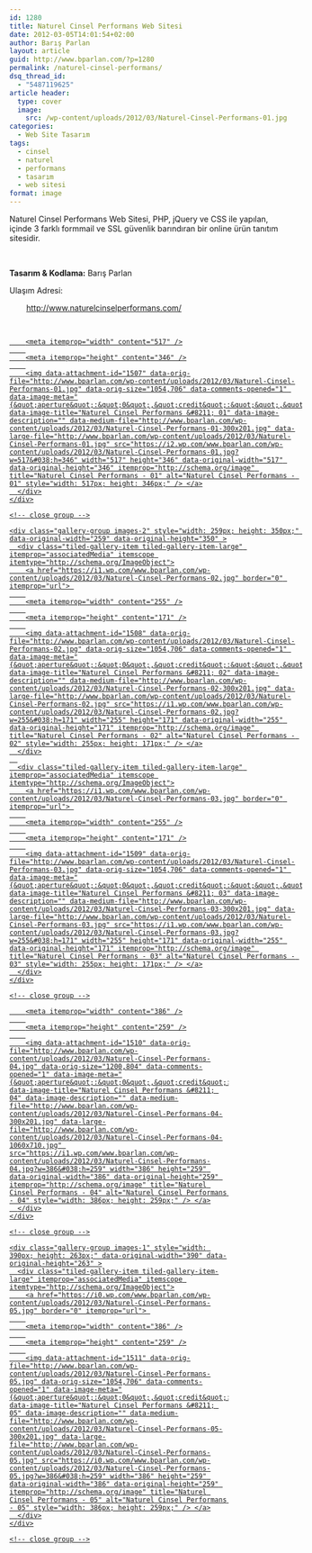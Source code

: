 ```yaml
---
id: 1280
title: Naturel Cinsel Performans Web Sitesi
date: 2012-03-05T14:01:54+02:00
author: Barış Parlan
layout: article
guid: http://www.bparlan.com/?p=1280
permalink: /naturel-cinsel-performans/
dsq_thread_id:
  - "5487119625"
article header:
  type: cover
  image:
    src: /wp-content/uploads/2012/03/Naturel-Cinsel-Performans-01.jpg
categories:
  - Web Site Tasarım
tags:
  - cinsel
  - naturel
  - performans
  - tasarım
  - web sitesi
format: image
---
```


Naturel Cinsel Performans Web Sitesi, PHP, jQuery ve CSS ile yapılan, içinde 3 farklı formmail ve SSL güvenlik barındıran bir online ürün tanıtım sitesidir.

&nbsp;

**Tasarım & Kodlama:** Barış Parlan

Ulaşım Adresi:

<p style="padding-left: 30px;">
  <a href="http://www.naturelcinselperformans.com/">http://www.naturelcinselperformans.com/</a>
</p>

&nbsp;

<div class="tiled-gallery type-rectangular tiled-gallery-unresized" data-original-width="780" data-carousel-extra='null' itemscope itemtype="http://schema.org/ImageGallery" >
  <div class="gallery-row" style="width: 780px; height: 350px;" data-original-width="780" data-original-height="350" >
    <div class="gallery-group images-1" style="width: 521px; height: 350px;" data-original-width="521" data-original-height="350" >
      <div class="tiled-gallery-item tiled-gallery-item-large" itemprop="associatedMedia" itemscope itemtype="http://schema.org/ImageObject">
        <a href="https://i2.wp.com/www.bparlan.com/wp-content/uploads/2012/03/Naturel-Cinsel-Performans-01.jpg" border="0" itemprop="url"> 
        
        <meta itemprop="width" content="517" />
        
        <meta itemprop="height" content="346" />
        
        <img data-attachment-id="1507" data-orig-file="http://www.bparlan.com/wp-content/uploads/2012/03/Naturel-Cinsel-Performans-01.jpg" data-orig-size="1054,706" data-comments-opened="1" data-image-meta="{&quot;aperture&quot;:&quot;0&quot;,&quot;credit&quot;:&quot;&quot;,&quot;camera&quot;:&quot;&quot;,&quot;caption&quot;:&quot;&quot;,&quot;created_timestamp&quot;:&quot;0&quot;,&quot;copyright&quot;:&quot;&quot;,&quot;focal_length&quot;:&quot;0&quot;,&quot;iso&quot;:&quot;0&quot;,&quot;shutter_speed&quot;:&quot;0&quot;,&quot;title&quot;:&quot;&quot;,&quot;orientation&quot;:&quot;0&quot;}" data-image-title="Naturel Cinsel Performans &#8211; 01" data-image-description="" data-medium-file="http://www.bparlan.com/wp-content/uploads/2012/03/Naturel-Cinsel-Performans-01-300x201.jpg" data-large-file="http://www.bparlan.com/wp-content/uploads/2012/03/Naturel-Cinsel-Performans-01.jpg" src="https://i2.wp.com/www.bparlan.com/wp-content/uploads/2012/03/Naturel-Cinsel-Performans-01.jpg?w=517&#038;h=346" width="517" height="346" data-original-width="517" data-original-height="346" itemprop="http://schema.org/image" title="Naturel Cinsel Performans - 01" alt="Naturel Cinsel Performans - 01" style="width: 517px; height: 346px;" /> </a>
      </div>
    </div>
    
    <!-- close group -->
    
    <div class="gallery-group images-2" style="width: 259px; height: 350px;" data-original-width="259" data-original-height="350" >
      <div class="tiled-gallery-item tiled-gallery-item-large" itemprop="associatedMedia" itemscope itemtype="http://schema.org/ImageObject">
        <a href="https://i1.wp.com/www.bparlan.com/wp-content/uploads/2012/03/Naturel-Cinsel-Performans-02.jpg" border="0" itemprop="url"> 
        
        <meta itemprop="width" content="255" />
        
        <meta itemprop="height" content="171" />
        
        <img data-attachment-id="1508" data-orig-file="http://www.bparlan.com/wp-content/uploads/2012/03/Naturel-Cinsel-Performans-02.jpg" data-orig-size="1054,706" data-comments-opened="1" data-image-meta="{&quot;aperture&quot;:&quot;0&quot;,&quot;credit&quot;:&quot;&quot;,&quot;camera&quot;:&quot;&quot;,&quot;caption&quot;:&quot;&quot;,&quot;created_timestamp&quot;:&quot;0&quot;,&quot;copyright&quot;:&quot;&quot;,&quot;focal_length&quot;:&quot;0&quot;,&quot;iso&quot;:&quot;0&quot;,&quot;shutter_speed&quot;:&quot;0&quot;,&quot;title&quot;:&quot;&quot;,&quot;orientation&quot;:&quot;0&quot;}" data-image-title="Naturel Cinsel Performans &#8211; 02" data-image-description="" data-medium-file="http://www.bparlan.com/wp-content/uploads/2012/03/Naturel-Cinsel-Performans-02-300x201.jpg" data-large-file="http://www.bparlan.com/wp-content/uploads/2012/03/Naturel-Cinsel-Performans-02.jpg" src="https://i1.wp.com/www.bparlan.com/wp-content/uploads/2012/03/Naturel-Cinsel-Performans-02.jpg?w=255&#038;h=171" width="255" height="171" data-original-width="255" data-original-height="171" itemprop="http://schema.org/image" title="Naturel Cinsel Performans - 02" alt="Naturel Cinsel Performans - 02" style="width: 255px; height: 171px;" /> </a>
      </div>
      
      <div class="tiled-gallery-item tiled-gallery-item-large" itemprop="associatedMedia" itemscope itemtype="http://schema.org/ImageObject">
        <a href="https://i1.wp.com/www.bparlan.com/wp-content/uploads/2012/03/Naturel-Cinsel-Performans-03.jpg" border="0" itemprop="url"> 
        
        <meta itemprop="width" content="255" />
        
        <meta itemprop="height" content="171" />
        
        <img data-attachment-id="1509" data-orig-file="http://www.bparlan.com/wp-content/uploads/2012/03/Naturel-Cinsel-Performans-03.jpg" data-orig-size="1054,706" data-comments-opened="1" data-image-meta="{&quot;aperture&quot;:&quot;0&quot;,&quot;credit&quot;:&quot;&quot;,&quot;camera&quot;:&quot;&quot;,&quot;caption&quot;:&quot;&quot;,&quot;created_timestamp&quot;:&quot;0&quot;,&quot;copyright&quot;:&quot;&quot;,&quot;focal_length&quot;:&quot;0&quot;,&quot;iso&quot;:&quot;0&quot;,&quot;shutter_speed&quot;:&quot;0&quot;,&quot;title&quot;:&quot;&quot;,&quot;orientation&quot;:&quot;0&quot;}" data-image-title="Naturel Cinsel Performans &#8211; 03" data-image-description="" data-medium-file="http://www.bparlan.com/wp-content/uploads/2012/03/Naturel-Cinsel-Performans-03-300x201.jpg" data-large-file="http://www.bparlan.com/wp-content/uploads/2012/03/Naturel-Cinsel-Performans-03.jpg" src="https://i1.wp.com/www.bparlan.com/wp-content/uploads/2012/03/Naturel-Cinsel-Performans-03.jpg?w=255&#038;h=171" width="255" height="171" data-original-width="255" data-original-height="171" itemprop="http://schema.org/image" title="Naturel Cinsel Performans - 03" alt="Naturel Cinsel Performans - 03" style="width: 255px; height: 171px;" /> </a>
      </div>
    </div>
    
    <!-- close group -->
  </div>
  
  <!-- close row -->
  
  <div class="gallery-row" style="width: 780px; height: 263px;" data-original-width="780" data-original-height="263" >
    <div class="gallery-group images-1" style="width: 390px; height: 263px;" data-original-width="390" data-original-height="263" >
      <div class="tiled-gallery-item tiled-gallery-item-large" itemprop="associatedMedia" itemscope itemtype="http://schema.org/ImageObject">
        <a href="https://i1.wp.com/www.bparlan.com/wp-content/uploads/2012/03/Naturel-Cinsel-Performans-04.jpg" border="0" itemprop="url"> 
        
        <meta itemprop="width" content="386" />
        
        <meta itemprop="height" content="259" />
        
        <img data-attachment-id="1510" data-orig-file="http://www.bparlan.com/wp-content/uploads/2012/03/Naturel-Cinsel-Performans-04.jpg" data-orig-size="1200,804" data-comments-opened="1" data-image-meta="{&quot;aperture&quot;:&quot;0&quot;,&quot;credit&quot;:&quot;&quot;,&quot;camera&quot;:&quot;&quot;,&quot;caption&quot;:&quot;&quot;,&quot;created_timestamp&quot;:&quot;0&quot;,&quot;copyright&quot;:&quot;&quot;,&quot;focal_length&quot;:&quot;0&quot;,&quot;iso&quot;:&quot;0&quot;,&quot;shutter_speed&quot;:&quot;0&quot;,&quot;title&quot;:&quot;&quot;,&quot;orientation&quot;:&quot;0&quot;}" data-image-title="Naturel Cinsel Performans &#8211; 04" data-image-description="" data-medium-file="http://www.bparlan.com/wp-content/uploads/2012/03/Naturel-Cinsel-Performans-04-300x201.jpg" data-large-file="http://www.bparlan.com/wp-content/uploads/2012/03/Naturel-Cinsel-Performans-04-1060x710.jpg" src="https://i1.wp.com/www.bparlan.com/wp-content/uploads/2012/03/Naturel-Cinsel-Performans-04.jpg?w=386&#038;h=259" width="386" height="259" data-original-width="386" data-original-height="259" itemprop="http://schema.org/image" title="Naturel Cinsel Performans - 04" alt="Naturel Cinsel Performans - 04" style="width: 386px; height: 259px;" /> </a>
      </div>
    </div>
    
    <!-- close group -->
    
    <div class="gallery-group images-1" style="width: 390px; height: 263px;" data-original-width="390" data-original-height="263" >
      <div class="tiled-gallery-item tiled-gallery-item-large" itemprop="associatedMedia" itemscope itemtype="http://schema.org/ImageObject">
        <a href="https://i0.wp.com/www.bparlan.com/wp-content/uploads/2012/03/Naturel-Cinsel-Performans-05.jpg" border="0" itemprop="url"> 
        
        <meta itemprop="width" content="386" />
        
        <meta itemprop="height" content="259" />
        
        <img data-attachment-id="1511" data-orig-file="http://www.bparlan.com/wp-content/uploads/2012/03/Naturel-Cinsel-Performans-05.jpg" data-orig-size="1054,706" data-comments-opened="1" data-image-meta="{&quot;aperture&quot;:&quot;0&quot;,&quot;credit&quot;:&quot;&quot;,&quot;camera&quot;:&quot;&quot;,&quot;caption&quot;:&quot;&quot;,&quot;created_timestamp&quot;:&quot;0&quot;,&quot;copyright&quot;:&quot;&quot;,&quot;focal_length&quot;:&quot;0&quot;,&quot;iso&quot;:&quot;0&quot;,&quot;shutter_speed&quot;:&quot;0&quot;,&quot;title&quot;:&quot;&quot;,&quot;orientation&quot;:&quot;0&quot;}" data-image-title="Naturel Cinsel Performans &#8211; 05" data-image-description="" data-medium-file="http://www.bparlan.com/wp-content/uploads/2012/03/Naturel-Cinsel-Performans-05-300x201.jpg" data-large-file="http://www.bparlan.com/wp-content/uploads/2012/03/Naturel-Cinsel-Performans-05.jpg" src="https://i0.wp.com/www.bparlan.com/wp-content/uploads/2012/03/Naturel-Cinsel-Performans-05.jpg?w=386&#038;h=259" width="386" height="259" data-original-width="386" data-original-height="259" itemprop="http://schema.org/image" title="Naturel Cinsel Performans - 05" alt="Naturel Cinsel Performans - 05" style="width: 386px; height: 259px;" /> </a>
      </div>
    </div>
    
    <!-- close group -->
  </div>
  
  <!-- close row -->
</div>
